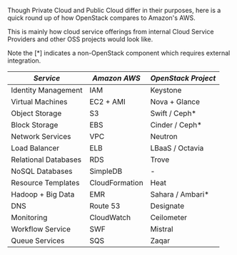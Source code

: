 Though Private Cloud and Public Cloud differ in their purposes, here is a quick round up of how OpenStack compares to Amazon's AWS.

This is mainly how cloud service offerings from internal Cloud Service Providers and other OSS projects would look like.

Note the [*] indicates a non-OpenStack component which requires external integration.

|         *Service*      |  *Amazon AWS*          | *OpenStack Project*    |
| ---------------------- | ---------------------- | ---------------------- |
| Identity Management    | IAM                    | Keystone               |
| Virtual Machines       | EC2  + AMI             | Nova + Glance          |
| Object Storage         | S3                     | Swift / Ceph*          |
| Block Storage          | EBS                    | Cinder / Ceph*         |
| Network Services       | VPC                    | Neutron                |
| Load Balancer          | ELB                    | LBaaS  / Octavia       |
| Relational Databases   | RDS                    | Trove                  |
| NoSQL Databases        | SimpleDB               | -                      |
| Resource Templates     | CloudFormation         | Heat                   |
| Hadoop + Big Data      | EMR                    | Sahara / Ambari*       |
| DNS                    | Route 53               | Designate              |
| Monitoring             | CloudWatch             | Ceilometer             |
| Workflow Service       | SWF                    | Mistral                |
| Queue Services         | SQS                    | Zaqar                  |

